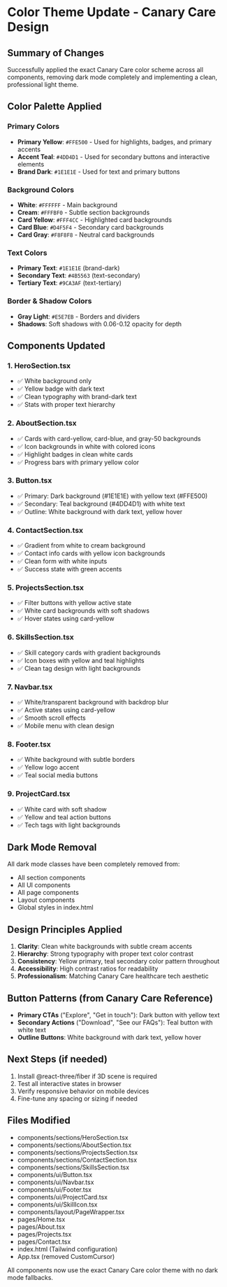 # Color Theme Update - Canary Care Design

## Summary of Changes

Successfully applied the exact Canary Care color scheme across all components, removing dark mode completely and implementing a clean, professional light theme.

## Color Palette Applied

### Primary Colors
- **Primary Yellow**: `#FFE500` - Used for highlights, badges, and primary accents
- **Accent Teal**: `#4DD4D1` - Used for secondary buttons and interactive elements
- **Brand Dark**: `#1E1E1E` - Used for text and primary buttons

### Background Colors
- **White**: `#FFFFFF` - Main background
- **Cream**: `#FFFBF0` - Subtle section backgrounds
- **Card Yellow**: `#FFF4CC` - Highlighted card backgrounds
- **Card Blue**: `#D4F5F4` - Secondary card backgrounds
- **Card Gray**: `#F8F8F8` - Neutral card backgrounds

### Text Colors
- **Primary Text**: `#1E1E1E` (brand-dark)
- **Secondary Text**: `#4B5563` (text-secondary)
- **Tertiary Text**: `#9CA3AF` (text-tertiary)

### Border & Shadow Colors
- **Gray Light**: `#E5E7EB` - Borders and dividers
- **Shadows**: Soft shadows with 0.06-0.12 opacity for depth

## Components Updated

### 1. HeroSection.tsx
- ✅ White background only
- ✅ Yellow badge with dark text
- ✅ Clean typography with brand-dark text
- ✅ Stats with proper text hierarchy

### 2. AboutSection.tsx
- ✅ Cards with card-yellow, card-blue, and gray-50 backgrounds
- ✅ Icon backgrounds in white with colored icons
- ✅ Highlight badges in clean white cards
- ✅ Progress bars with primary yellow color

### 3. Button.tsx
- ✅ Primary: Dark background (#1E1E1E) with yellow text (#FFE500)
- ✅ Secondary: Teal background (#4DD4D1) with white text
- ✅ Outline: White background with dark text, yellow hover

### 4. ContactSection.tsx
- ✅ Gradient from white to cream background
- ✅ Contact info cards with yellow icon backgrounds
- ✅ Clean form with white inputs
- ✅ Success state with green accents

### 5. ProjectsSection.tsx
- ✅ Filter buttons with yellow active state
- ✅ White card backgrounds with soft shadows
- ✅ Hover states using card-yellow

### 6. SkillsSection.tsx
- ✅ Skill category cards with gradient backgrounds
- ✅ Icon boxes with yellow and teal highlights
- ✅ Clean tag design with light backgrounds

### 7. Navbar.tsx
- ✅ White/transparent background with backdrop blur
- ✅ Active states using card-yellow
- ✅ Smooth scroll effects
- ✅ Mobile menu with clean design

### 8. Footer.tsx
- ✅ White background with subtle borders
- ✅ Yellow logo accent
- ✅ Teal social media buttons

### 9. ProjectCard.tsx
- ✅ White card with soft shadow
- ✅ Yellow and teal action buttons
- ✅ Tech tags with light backgrounds

## Dark Mode Removal

All dark mode classes have been completely removed from:
- All section components
- All UI components  
- All page components
- Layout components
- Global styles in index.html

## Design Principles Applied

1. **Clarity**: Clean white backgrounds with subtle cream accents
2. **Hierarchy**: Strong typography with proper text color contrast
3. **Consistency**: Yellow primary, teal secondary color pattern throughout
4. **Accessibility**: High contrast ratios for readability
5. **Professionalism**: Matching Canary Care healthcare tech aesthetic

## Button Patterns (from Canary Care Reference)

- **Primary CTAs** ("Explore", "Get in touch"): Dark button with yellow text
- **Secondary Actions** ("Download", "See our FAQs"): Teal button with white text
- **Outline Buttons**: White background with dark text, yellow hover

## Next Steps (if needed)

1. Install @react-three/fiber if 3D scene is required
2. Test all interactive states in browser
3. Verify responsive behavior on mobile devices
4. Fine-tune any spacing or sizing if needed

## Files Modified

- components/sections/HeroSection.tsx
- components/sections/AboutSection.tsx
- components/sections/ProjectsSection.tsx
- components/sections/ContactSection.tsx
- components/sections/SkillsSection.tsx
- components/ui/Button.tsx
- components/ui/Navbar.tsx
- components/ui/Footer.tsx
- components/ui/ProjectCard.tsx
- components/ui/SkillIcon.tsx
- components/layout/PageWrapper.tsx
- pages/Home.tsx
- pages/About.tsx
- pages/Projects.tsx
- pages/Contact.tsx
- index.html (Tailwind configuration)
- App.tsx (removed CustomCursor)

All components now use the exact Canary Care color theme with no dark mode fallbacks.
